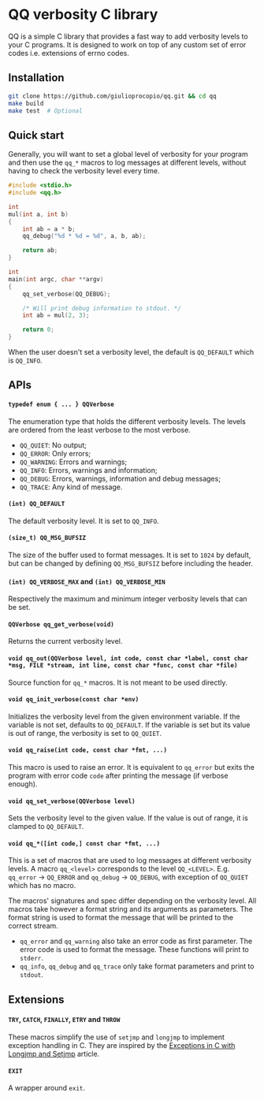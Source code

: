 # QQ verbosity C library

QQ is a simple C library that provides a fast way to add verbosity levels to
your C programs.  It is designed to work on top of any custom set of error codes
i.e. extensions of errno codes.

## Installation

```bash
git clone https://github.com/giulioprocopio/qq.git && cd qq
make build
make test  # Optional
```

## Quick start

Generally, you will want to set a global level of verbosity for your program
and then use the `qq_*` macros to log messages at different levels, without
having to check the verbosity level every time.

```c
#include <stdio.h>
#include <qq.h>

int
mul(int a, int b)
{
    int ab = a * b;
    qq_debug("%d * %d = %d", a, b, ab);

    return ab;
}

int
main(int argc, char **argv)
{
    qq_set_verbose(QQ_DEBUG);

    /* Will print debug information to stdout. */
    int ab = mul(2, 3);

    return 0;
}
```

When the user doesn't set a verbosity level, the default is `QQ_DEFAULT` which
is `QQ_INFO`.

## APIs

#### `typedef enum { ... } QQVerbose`

The enumeration type that holds the different verbosity levels.  The levels are
ordered from the least verbose to the most verbose.

 * `QQ_QUIET`: No output;
 * `QQ_ERROR`: Only errors;
 * `QQ_WARNING`: Errors and warnings;
 * `QQ_INFO`: Errors, warnings and information;
 * `QQ_DEBUG`: Errors, warnings, information and debug messages;
 * `QQ_TRACE`: Any kind of message.

#### `(int) QQ_DEFAULT`

The default verbosity level.  It is set to `QQ_INFO`.

#### `(size_t) QQ_MSG_BUFSIZ`

The size of the buffer used to format messages.  It is set to `1024` by default,
but can be changed by defining `QQ_MSG_BUFSIZ` before including the header.

#### `(int) QQ_VERBOSE_MAX` and `(int) QQ_VERBOSE_MIN`

Respectively the maximum and minimum integer verbosity levels that can be set.

#### `QQVerbose qq_get_verbose(void)`

Returns the current verbosity level.

#### `void qq_out(QQVerbose level, int code, const char *label, const char *msg, FILE *stream, int line, const char *func, const char *file)`

Source function for `qq_*` macros.  It is not meant to be used directly.

#### `void qq_init_verbose(const char *env)`

Initializes the verbosity level from the given environment variable.  If the
variable is not set, defaults to `QQ_DEFAULT`.  If the variable is set but its
value is out of range, the verbosity is set to `QQ_QUIET`.

#### `void qq_raise(int code, const char *fmt, ...)`

This macro is used to raise an error.  It is equivalent to `qq_error` but
exits the program with error code `code` after printing the message (if verbose
enough).

#### `void qq_set_verbose(QQVerbose level)`

Sets the verbosity level to the given value.  If the value is out of range, it
is clamped to `QQ_DEFAULT`.

#### `void qq_*([int code,] const char *fmt, ...)`

This is a set of macros that are used to log messages at different verbosity
levels.  A macro `qq_<level>` corresponds to the level `QQ_<LEVEL>`.  E.g.
`qq_error` &#8594; `QQ_ERROR` and `qq_debug` &#8594; `QQ_DEBUG`, with exception
of `QQ_QUIET` which has no macro.

The macros' signatures and spec differ depending on the verbosity level.  All
macros take however a format string and its arguments as parameters.  The
format string is used to format the message that will be printed to the
correct stream.

 * `qq_error` and `qq_warning` also take an error code as first parameter.  The
   error code is used to format the message.  These functions will print to
    `stderr`.
 * `qq_info`, `qq_debug` and `qq_trace` only take format parameters and print to
   `stdout`.

## Extensions

#### `TRY`, `CATCH`, `FINALLY`, `ETRY` and `THROW`

These macros simplify the use of `setjmp` and `longjmp` to implement exception
handling in C.  They are inspired by the 
[Exceptions in C with Longjmp and Setjmp][0] article.

#### `EXIT`

A wrapper around `exit`.


[0]: http://groups.di.unipi.it/~nids/docs/longjump_try_trow_catch.html